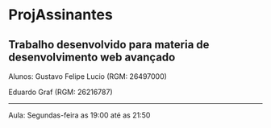 # ProjAssinantes

## Trabalho desenvolvido para materia de desenvolvimento web avançado

Alunos: Gustavo Felipe Lucio (RGM: 26497000)

Eduardo Graf (RGM: 26216787)

---------------------------------
Aula: Segundas-feira as 19:00 até as 21:50
